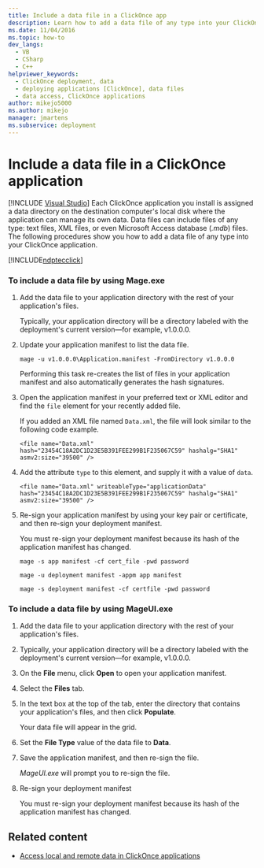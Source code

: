 ```yaml
---
title: Include a data file in a ClickOnce app
description: Learn how to add a data file of any type into your ClickOnce application to be stored in a data directory on the destination computer local disk.
ms.date: 11/04/2016
ms.topic: how-to
dev_langs: 
  - VB
  - CSharp
  - C++
helpviewer_keywords: 
  - ClickOnce deployment, data
  - deploying applications [ClickOnce], data files
  - data access, ClickOnce applications
author: mikejo5000
ms.author: mikejo
manager: jmartens
ms.subservice: deployment
---
```

# Include a data file in a ClickOnce application

 [!INCLUDE [Visual Studio](~/includes/applies-to-version/vs-windows-only.md)]
Each ClickOnce application you install is assigned a data directory on the destination computer's local disk where the application can manage its own data. Data files can include files of any type: text files, XML files, or even Microsoft Access database (*.mdb*) files. The following procedures show you how to add a data file of any type into your ClickOnce application.

 [!INCLUDE[ndptecclick](../deployment/includes/dotnet-dotnetmage-exe.md)]

### To include a data file by using Mage.exe

1. Add the data file to your application directory with the rest of your application's files.

    Typically, your application directory will be a directory labeled with the deployment's current version—for example, v1.0.0.0.

2. Update your application manifest to list the data file.

    `mage -u v1.0.0.0\Application.manifest -FromDirectory v1.0.0.0`

    Performing this task re-creates the list of files in your application manifest and also automatically generates the hash signatures.

3. Open the application manifest in your preferred text or XML editor and find the `file` element for your recently added file.

    If you added an XML file named `Data.xml`, the file will look similar to the following code example.

   `<file name="Data.xml" hash="23454C18A2DC1D23E5B391FEE299B1F235067C59" hashalg="SHA1" asmv2:size="39500" />`

4. Add the attribute `type` to this element, and supply it with a value of `data`.

   `<file name="Data.xml" writeableType="applicationData" hash="23454C18A2DC1D23E5B391FEE299B1F235067C59" hashalg="SHA1" asmv2:size="39500" />`

5. Re-sign your application manifest by using your key pair or certificate, and then re-sign your deployment manifest.

    You must re-sign your deployment manifest because its hash of the application manifest has changed.

    `mage -s app manifest -cf cert_file -pwd password`

    `mage -u deployment manifest -appm app manifest`

    `mage -s deployment manifest -cf certfile -pwd password`

### To include a data file by using MageUI.exe

1. Add the data file to your application directory with the rest of your application's files.

2. Typically, your application directory will be a directory labeled with the deployment's current version—for example, v1.0.0.0.

3. On the **File** menu, click **Open** to open your application manifest.

4. Select the **Files** tab.

5. In the text box at the top of the tab, enter the directory that contains your application's files, and then click **Populate**.

     Your data file will appear in the grid.

6. Set the **File Type** value of the data file to **Data**.

7. Save the application manifest, and then re-sign the file.

     *MageUI.exe* will prompt you to re-sign the file.

8. Re-sign your deployment manifest

     You must re-sign your deployment manifest because its hash of the application manifest has changed.

## Related content
- [Access local and remote data in ClickOnce applications](../deployment/accessing-local-and-remote-data-in-clickonce-applications.md)